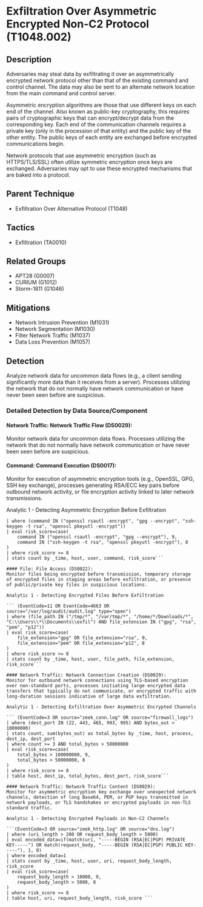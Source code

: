 # Exfiltration Over Asymmetric Encrypted Non-C2 Protocol (T1048.002)

## Description
Adversaries may steal data by exfiltrating it over an asymmetrically encrypted network protocol other than that of the existing command and control channel. The data may also be sent to an alternate network location from the main command and control server. 

Asymmetric encryption algorithms are those that use different keys on each end of the channel. Also known as public-key cryptography, this requires pairs of cryptographic keys that can encrypt/decrypt data from the corresponding key. Each end of the communication channels requires a private key (only in the procession of that entity) and the public key of the other entity. The public keys of each entity are exchanged before encrypted communications begin. 

Network protocols that use asymmetric encryption (such as HTTPS/TLS/SSL) often utilize symmetric encryption once keys are exchanged. Adversaries may opt to use these encrypted mechanisms that are baked into a protocol. 

## Parent Technique
- Exfiltration Over Alternative Protocol (T1048)

## Tactics
- Exfiltration (TA0010)

## Related Groups
- APT28 (G0007)
- CURIUM (G1012)
- Storm-1811 (G1046)

## Mitigations
- Network Intrusion Prevention (M1031)
- Network Segmentation (M1030)
- Filter Network Traffic (M1037)
- Data Loss Prevention (M1057)

## Detection
Analyze network data for uncommon data flows (e.g., a client sending significantly more data than it receives from a server). Processes utilizing the network that do not normally have network communication or have never been seen before are suspicious. 

### Detailed Detection by Data Source/Component
#### Network Traffic: Network Traffic Flow (DS0029): 
Monitor network data for uncommon data flows. Processes utilizing the network that do not normally have network communication or have never been seen before are suspicious.

#### Command: Command Execution (DS0017): 
Monitor for execution of asymmetric encryption tools (e.g., OpenSSL, GPG, SSH key exchange), processes generating RSA/ECC key pairs before outbound network activity, or file encryption activity linked to later network transmissions.

Analytic 1 - Detecting Asymmetric Encryption Before Exfiltration

``` (EventCode=1 OR source="/var/log/audit/audit.log" type="execve")
| where (command IN ("openssl rsautl -encrypt", "gpg --encrypt", "ssh-keygen -t rsa", "openssl pkeyutl -encrypt"))
| eval risk_score=case(
    command IN ("openssl rsautl -encrypt", "gpg --encrypt"), 9,
    command IN ("ssh-keygen -t rsa", "openssl pkeyutl -encrypt"), 8
)
| where risk_score >= 8
| stats count by _time, host, user, command, risk_score```

#### File: File Access (DS0022): 
Monitor files being encrypted before transmission, temporary storage of encrypted files in staging areas before exfiltration, or presence of public/private key files in suspicious locations.

Analytic 1 - Detecting Encrypted Files Before Exfiltration 

``` (EventCode=11 OR EventCode=4663 OR source="/var/log/audit/audit.log" type="open")
| where (file_path IN ("/tmp/*", "/var/tmp/*", "/home/*/Downloads/*", "C:\\Users\\*\\Documents\\exfil") AND file_extension IN ("gpg", "rsa", "pem", "p12"))
| eval risk_score=case(
    file_extension="gpg" OR file_extension="rsa", 9,
    file_extension="pem" OR file_extension="p12", 8
)
| where risk_score >= 8
| stats count by _time, host, user, file_path, file_extension, risk_score```

#### Network Traffic: Network Connection Creation (DS0029): 
Monitor for outbound network connections using TLS-based encryption over non-standard ports, processes initiating large encrypted data transfers that typically do not communicate, or encrypted traffic with long-duration sessions indicative of large data exfiltration.

Analytic 1 - Detecting Exfiltration Over Asymmetric Encrypted Channels 

``` (EventCode=3 OR source="zeek_conn.log" OR source="firewall_logs")
| where (dest_port IN (22, 443, 465, 993, 995) AND bytes_out > 10000000)
| stats count, sum(bytes_out) as total_bytes by _time, host, process, dest_ip, dest_port
| where count >= 3 AND total_bytes > 50000000
| eval risk_score=case(
    total_bytes > 100000000, 9,
    total_bytes > 50000000, 8
)
| where risk_score >= 8
| table host, dest_ip, total_bytes, dest_port, risk_score```

#### Network Traffic: Network Traffic Content (DS0029): 
Monitor for asymmetric encryption key exchange over unexpected network channels, detection of long Base64, PEM, or PGP keys transmitted in network payloads, or TLS handshakes or encrypted payloads in non-TLS standard traffic.

Analytic 1 - Detecting Encrypted Payloads in Non-C2 Channels

```(EventCode=3 OR source="zeek_http.log" OR source="dns.log")
| where (uri_length > 200 OR request_body_length > 5000)
| eval encoded_data=if(match(uri, "-----BEGIN (RSA|EC|PGP) PRIVATE KEY-----") OR match(request_body, "-----BEGIN (RSA|EC|PGP) PUBLIC KEY-----"), 1, 0)
| where encoded_data=1
| stats count by _time, host, user, uri, request_body_length, risk_score
| eval risk_score=case(
    request_body_length > 10000, 9,
    request_body_length > 5000, 8
)
| where risk_score >= 8
| table host, uri, request_body_length, risk_score ```

